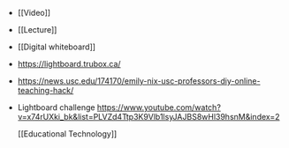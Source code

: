- [[Video]]
- [[Lecture]]
- [[Digital whiteboard]]
- https://lightboard.trubox.ca/
- https://news.usc.edu/174170/emily-nix-usc-professors-diy-online-teaching-hack/
- Lightboard challenge
  https://www.youtube.com/watch?v=x74rUXki_bk&list=PLVZd4Ttp3K9Vlb1lsyJAJBS8wHl39hsnM&index=2
  
  [[Educational Technology]]